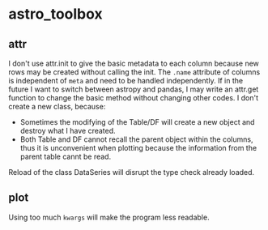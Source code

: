 # astro_toolbox
## attr
I don't use attr.init to give the basic metadata to each column because new rows may be created without calling the init.
The `.name` attribute of columns is independent of `meta` and need to be handled independently.
If in the future I want to switch between astropy and pandas, I may write an attr.get function to change the basic method without changing other codes.
I don't create a new class, because:
- Sometimes the modifying of the Table/DF will create a new object and destroy what I have created.
- Both Table and DF cannot recall the parent object within the columns, thus it is unconvenient when plotting because the information from the parent table cannt be read.

Reload of the class DataSeries will disrupt the type check already loaded.

## plot
Using too much `kwargs` will make the program less readable.
